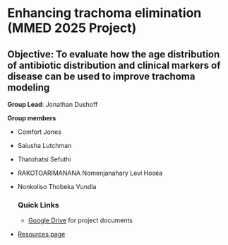 # Enhancing trachoma elimination (MMED 2025 Project)

## Objective: To evaluate how  the age distribution of antibiotic distribution and clinical markers of disease can be used to improve trachoma modeling

**Group Lead**: Jonathan Dushoff

**Group members**
- Comfort Jones
- Saiusha Lutchman
- Thatohatsi Sefuthi
- RAKOTOARIMANANA Nomenjanahary Levi Hoséa
- Nonkoliso Thobeka Vundla

  ### Quick Links
  - [Google Drive](https://drive.google.com/drive/u/0/folders/1RP6rM1Pky1ktKS0UwlI6ghnJioD7OPKc) for project documents
    



* [Resources page](resources.md)

